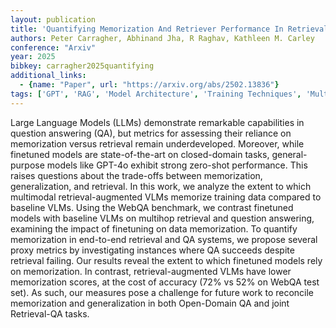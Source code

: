 ```yaml
---
layout: publication
title: 'Quantifying Memorization And Retriever Performance In Retrieval-augmented Vision-language Models'
authors: Peter Carragher, Abhinand Jha, R Raghav, Kathleen M. Carley
conference: "Arxiv"
year: 2025
bibkey: carragher2025quantifying
additional_links:
  - {name: "Paper", url: "https://arxiv.org/abs/2502.13836"}
tags: ['GPT', 'RAG', 'Model Architecture', 'Training Techniques', 'Multimodal Models']
---
```

Large Language Models (LLMs) demonstrate remarkable capabilities in question
answering (QA), but metrics for assessing their reliance on memorization versus
retrieval remain underdeveloped. Moreover, while finetuned models are
state-of-the-art on closed-domain tasks, general-purpose models like GPT-4o
exhibit strong zero-shot performance. This raises questions about the
trade-offs between memorization, generalization, and retrieval. In this work,
we analyze the extent to which multimodal retrieval-augmented VLMs memorize
training data compared to baseline VLMs. Using the WebQA benchmark, we contrast
finetuned models with baseline VLMs on multihop retrieval and question
answering, examining the impact of finetuning on data memorization. To quantify
memorization in end-to-end retrieval and QA systems, we propose several proxy
metrics by investigating instances where QA succeeds despite retrieval failing.
Our results reveal the extent to which finetuned models rely on memorization.
In contrast, retrieval-augmented VLMs have lower memorization scores, at the
cost of accuracy (72% vs 52% on WebQA test set). As such, our measures pose a
challenge for future work to reconcile memorization and generalization in both
Open-Domain QA and joint Retrieval-QA tasks.
